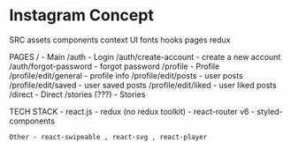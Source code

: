 # Instagram Concept

SRC
    assets
    components
    context
    UI
    fonts
    hooks
    pages
    redux

PAGES
    / - Main
    /auth - Login
        /auth/create-account - create a new account
        /auth/forgot-password - forgot password
    /profile - Profile
        /profile/edit/general - profile info
        /profile/edit/posts - user posts
        /profile/edit/saved - user saved posts
        /profile/edit/liked - user liked posts
    /direct - Direct
    /stories (???) - Stories

TECH STACK
    - react.js
    - redux (no redux toolkit)
    - react-router v6
    - styled-components

    Other - react-swipeable , react-svg , react-player
